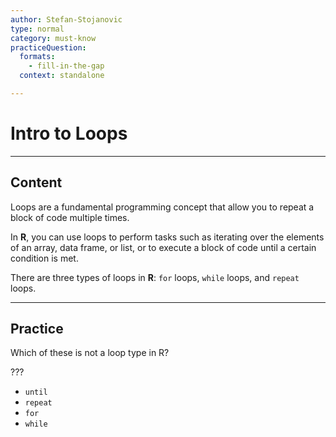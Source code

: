 ```yaml
---
author: Stefan-Stojanovic
type: normal
category: must-know
practiceQuestion:
  formats:
    - fill-in-the-gap
  context: standalone

---
```


# Intro to Loops

---

## Content

Loops are a fundamental programming concept that allow you to repeat a block of code multiple times.

In **R**, you can use loops to perform tasks such as iterating over the elements of an array, data frame, or list, or to execute a block of code until a certain condition is met.

There are three types of loops in **R**: `for` loops, `while` loops, and `repeat` loops.


---
## Practice

Which of these is not a loop type in R?

???

- `until`
- `repeat`
- `for`
- `while`
